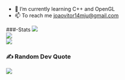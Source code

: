 
- 🌱 I’m currently learning C++ and OpenGL
- 📫 To reach me joaovitor14mju@gmail.com


###-Stats
![](https://github-readme-stats.vercel.app/api?username=Erwin5642&theme=radical&hide_border=true&include_all_commits=true&count_private=false)<br/>
![](https://github-readme-streak-stats.herokuapp.com/?user=Erwin5642&theme=radical&hide_border=true)<br/>
![](https://github-readme-stats.vercel.app/api/top-langs/?username=Erwin5642&theme=radical&hide_border=true&include_all_commits=true&count_private=false&layout=compact)

### ✍️ Random Dev Quote
![](https://quotes-github-readme.vercel.app/api?type=horizontal&theme=radical)
